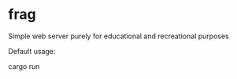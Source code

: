# frag

Simple web server purely for educational and recreational purposes

Default usage:

  cargo run 
